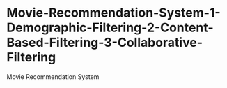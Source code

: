 # Movie-Recommendation-System-1-Demographic-Filtering-2-Content-Based-Filtering-3-Collaborative-Filtering
Movie Recommendation  System
